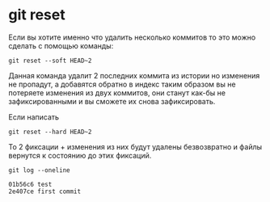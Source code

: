 # git reset

Если вы хотите именно что удалить несколько коммитов то это можно сделать с помощью команды:

```
git reset --soft HEAD~2 
```

Данная команда удалит 2 последних коммита из истории но изменения не пропадут, а добавятся обратно в индекс таким образом вы не потеряете изменения из двух коммитов, они станут как-бы не зафиксированными и вы сможете их снова зафиксировать.

Если написать

```
git reset --hard HEAD~2 
``` 

То 2 фиксации + изменения из них будут удалены безвозвратно и файлы вернутся к состоянию до этих фиксаций.

```
git log --oneline

01b56c6 test
2e407ce first commit
```
